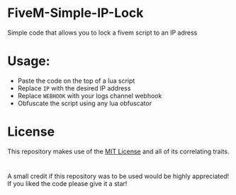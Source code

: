 # FiveM-Simple-IP-Lock

Simple code that allows you to lock a fivem script to an IP adress

# Usage:
- Paste the code on the top of a lua script
- Replace `IP` with the desired IP address
- Replace `WEBHOOK` with your logs channel webhook
- Obfuscate the script using any lua obfuscator

# License
This repository makes use of the [MIT License](https://opensource.org/licenses/MIT) and all of its correlating traits.

#  
A small credit if this repository was to be used would be highly appreciated!\
If you liked the code please give it a star!
